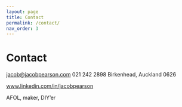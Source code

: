 ```yaml
---
layout: page
title: Contact
permalink: /contact/
nav_order: 3
---
```


# Contact

jacob@jacobpearson.com 
021 242 2898
Birkenhead, Auckland 0626

www.linkedin.com/in/jacobpearson

AFOL, maker, DIY’er




